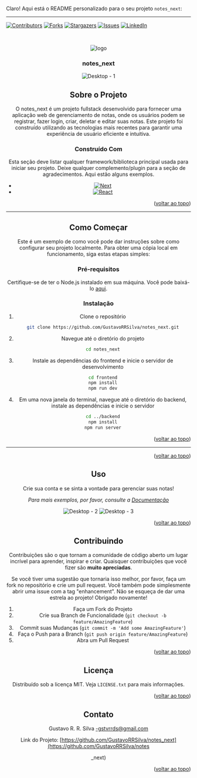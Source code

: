 Claro! Aqui está o README personalizado para o seu projeto `notes_next`:

---

<!-- Improved compatibility of back to top link: See: https://github.com/othneildrew/Best-README-Template/pull/73 -->
<a name="readme-top"></a>
<!--
*** Obrigado por conferir o Best-README-Template. Se você tiver uma sugestão
*** que tornaria isso melhor, por favor, faça um fork no repositório e crie um pull request
*** ou simplesmente abra uma issue com a tag "enhancement".
*** Não se esqueça de dar uma estrela ao projeto!
*** Obrigado novamente! Agora vá criar algo INCRÍVEL! :D
-->



<!-- PROJECT SHIELDS -->
<!--
*** Estou usando links de estilo "referência" em markdown para legibilidade.
*** Links de referência são colocados entre colchetes [ ] ao invés de parênteses ( ).
*** Veja o final deste documento para a declaração das variáveis de referência
*** para contributors-url, forks-url, etc. Este é um formato opcional e conciso que você pode usar.
*** https://www.markdownguide.org/basic-syntax/#reference-style-links
-->
[![Contributors][contributors-shield]][contributors-url]
[![Forks][forks-shield]][forks-url]
[![Stargazers][stars-shield]][stars-url]
[![Issues][issues-shield]][issues-url]
[![LinkedIn][linkedin-shield]][linkedin-url]



<!-- PROJECT LOGO -->
<br />
<div align="center">

  ![logo](https://github.com/GustavoRRSilva/notes_next/assets/108638526/d2fbe700-4b0d-477f-b1c2-3334b8c2dbdf)
  </a>

  <h3 align="center">notes_next</h3>

 ![Desktop - 1](https://github.com/GustavoRRSilva/notes_next/assets/108638526/3f8323a2-18bc-4bc1-a758-8b0c49d1f5ed)




<!-- TABLE OF CONTENTS -->



<!-- SOBRE O PROJETO -->
## Sobre o Projeto



O notes_next é um projeto fullstack desenvolvido para fornecer uma aplicação web de gerenciamento de notas, onde os usuários podem se registrar, fazer login, criar, deletar e editar suas notas. Este projeto foi construído utilizando as tecnologias mais recentes para garantir uma experiência de usuário eficiente e intuitiva.


### Construído Com

Esta seção deve listar qualquer framework/biblioteca principal usada para iniciar seu projeto. Deixe qualquer complemento/plugin para a seção de agradecimentos. Aqui estão alguns exemplos.

* [![Next][Next.js]][Next-url]
* [![React][React.js]][React-url]

<p align="right">(<a href="#readme-top">voltar ao topo</a>)</p>



---

## Como Começar

Este é um exemplo de como você pode dar instruções sobre como configurar seu projeto localmente. Para obter uma cópia local em funcionamento, siga estas etapas simples:

### Pré-requisitos

Certifique-se de ter o Node.js instalado em sua máquina. Você pode baixá-lo [aqui](https://nodejs.org/).

### Instalação

1. Clone o repositório
   ```sh
   git clone https://github.com/GustavoRRSilva/notes_next.git
   ```
2. Navegue até o diretório do projeto
   ```sh
   cd notes_next
   ```
3. Instale as dependências do frontend e inicie o servidor de desenvolvimento
   ```sh
   cd frontend
   npm install
   npm run dev
   ```
4. Em uma nova janela do terminal, navegue até o diretório do backend, instale as dependências e inicie o servidor
   ```sh
   cd ../backend
   npm install
   npm run server
   ```

<p align="right">(<a href="#readme-top">voltar ao topo</a>)</p>

---


<p align="right">(<a href="#readme-top">voltar ao topo</a>)</p>



<!-- USO -->
## Uso

Crie sua conta e se sinta a vontade para gerenciar suas notas!

_Para mais exemplos, por favor, consulte a [Documentação](https://example.com)_

![Desktop - 2](https://github.com/GustavoRRSilva/notes_next/assets/108638526/e5cf570c-e7e4-4763-9167-636c859997d7)
![Desktop - 3](https://github.com/GustavoRRSilva/notes_next/assets/108638526/ff3e4a9f-4a6d-4248-bc76-4ff4feadecb3)

<p align="right">(<a href="#readme-top">voltar ao topo</a>)</p>



<!-- ROTEIRO -->


<!-- CONTRIBUINDO -->
## Contribuindo

Contribuições são o que tornam a comunidade de código aberto um lugar incrível para aprender, inspirar e criar. Quaisquer contribuições que você fizer são **muito apreciadas**.

Se você tiver uma sugestão que tornaria isso melhor, por favor, faça um fork no repositório e crie um pull request. Você também pode simplesmente abrir uma issue com a tag "enhancement".
Não se esqueça de dar uma estrela ao projeto! Obrigado novamente!

1. Faça um Fork do Projeto
2. Crie sua Branch de Funcionalidade (`git checkout -b feature/AmazingFeature`)
3. Commit suas Mudanças (`git commit -m 'Add some AmazingFeature'`)
4. Faça o Push para a Branch (`git push origin feature/AmazingFeature`)
5. Abra um Pull Request

<p align="right">(<a href="#readme-top">voltar ao topo</a>)</p>



<!-- LICENÇA -->
## Licença

Distribuído sob a licença MIT. Veja `LICENSE.txt` para mais informações.

<p align="right">(<a href="#readme-top">voltar ao topo</a>)</p>



<!-- CONTATO -->
## Contato

Gustavo R. R. Silva  -gstvrrds@gmail.com

Link do Projeto: [https://github.com/GustavoRRSilva/notes_next](https://github.com/GustavoRRSilva/notes

_next)

<p align="right">(<a href="#readme-top">voltar ao topo</a>)</p>



<!-- AGRADECIMENTOS -->



<!-- LINKS E IMAGENS -->
[contributors-shield]: https://img.shields.io/github/contributors/GustavoRRSilva/notes_next.svg?style=for-the-badge
[contributors-url]: https://github.com/GustavoRRSilva/notes_next/graphs/contributors
[forks-shield]: https://img.shields.io/github/forks/GustavoRRSilva/notes_next.svg?style=for-the-badge
[forks-url]: https://github.com/GustavoRRSilva/notes_next/network/members
[stars-shield]: https://img.shields.io/github/stars/GustavoRRSilva/notes_next.svg?style=for-the-badge
[stars-url]: https://github.com/GustavoRRSilva/notes_next/stargazers
[issues-shield]: https://img.shields.io/github/issues/GustavoRRSilva/notes_next.svg?style=for-the-badge
[issues-url]: https://github.com/GustavoRRSilva/notes_next/issues
[license-shield]: https://img.shields.io/github/license/GustavoRRSilva/notes_next.svg?style=for-the-badge
[license-url]: https://github.com/GustavoRRSilva/notes_next/blob/master/LICENSE.txt
[linkedin-shield]: https://img.shields.io/badge/-LinkedIn-black.svg?style=for-the-badge&logo=linkedin&colorB=555
[linkedin-url]: https://www.linkedin.com/in/gustavo-rodrigues-114526242/

[product-screenshot]: images/screenshot.png

[Next.js]: https://img.shields.io/badge/Next.js-black?style=for-the-badge&logo=next.js&logoColor=white
[Next-url]: https://nextjs.org/
[React.js]: https://img.shields.io/badge/React-blue?style=for-the-badge&logo=react&logoColor=white
[React-url]: https://reactjs.org/
